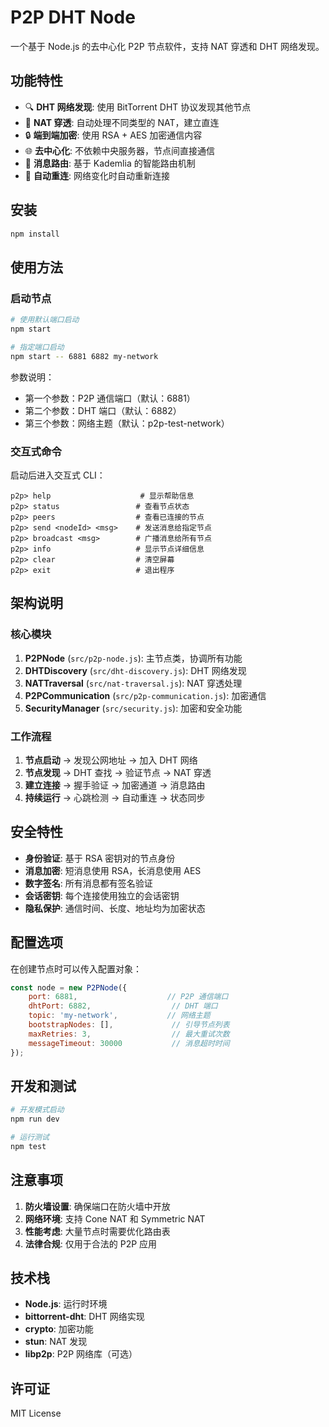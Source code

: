 # P2P DHT Node

一个基于 Node.js 的去中心化 P2P 节点软件，支持 NAT 穿透和 DHT 网络发现。

## 功能特性

- 🔍 **DHT 网络发现**: 使用 BitTorrent DHT 协议发现其他节点
- 🚪 **NAT 穿透**: 自动处理不同类型的 NAT，建立直连
- 🔒 **端到端加密**: 使用 RSA + AES 加密通信内容
- 🌐 **去中心化**: 不依赖中央服务器，节点间直接通信
- 📡 **消息路由**: 基于 Kademlia 的智能路由机制
- 🔄 **自动重连**: 网络变化时自动重新连接

## 安装

```bash
npm install
```

## 使用方法

### 启动节点

```bash
# 使用默认端口启动
npm start

# 指定端口启动
npm start -- 6881 6882 my-network
```

参数说明：
- 第一个参数：P2P 通信端口（默认：6881）
- 第二个参数：DHT 端口（默认：6882）
- 第三个参数：网络主题（默认：p2p-test-network）

### 交互式命令

启动后进入交互式 CLI：

```
p2p> help                    # 显示帮助信息
p2p> status                 # 查看节点状态
p2p> peers                  # 查看已连接的节点
p2p> send <nodeId> <msg>    # 发送消息给指定节点
p2p> broadcast <msg>        # 广播消息给所有节点
p2p> info                   # 显示节点详细信息
p2p> clear                  # 清空屏幕
p2p> exit                   # 退出程序
```

## 架构说明

### 核心模块

1. **P2PNode** (`src/p2p-node.js`): 主节点类，协调所有功能
2. **DHTDiscovery** (`src/dht-discovery.js`): DHT 网络发现
3. **NATTraversal** (`src/nat-traversal.js`): NAT 穿透处理
4. **P2PCommunication** (`src/p2p-communication.js`): 加密通信
5. **SecurityManager** (`src/security.js`): 加密和安全功能

### 工作流程

1. **节点启动** → 发现公网地址 → 加入 DHT 网络
2. **节点发现** → DHT 查找 → 验证节点 → NAT 穿透
3. **建立连接** → 握手验证 → 加密通道 → 消息路由
4. **持续运行** → 心跳检测 → 自动重连 → 状态同步

## 安全特性

- **身份验证**: 基于 RSA 密钥对的节点身份
- **消息加密**: 短消息使用 RSA，长消息使用 AES
- **数字签名**: 所有消息都有签名验证
- **会话密钥**: 每个连接使用独立的会话密钥
- **隐私保护**: 通信时间、长度、地址均为加密状态

## 配置选项

在创建节点时可以传入配置对象：

```javascript
const node = new P2PNode({
    port: 6881,                    // P2P 通信端口
    dhtPort: 6882,                  // DHT 端口
    topic: 'my-network',           // 网络主题
    bootstrapNodes: [],             // 引导节点列表
    maxRetries: 3,                  // 最大重试次数
    messageTimeout: 30000           // 消息超时时间
});
```

## 开发和测试

```bash
# 开发模式启动
npm run dev

# 运行测试
npm test
```

## 注意事项

1. **防火墙设置**: 确保端口在防火墙中开放
2. **网络环境**: 支持 Cone NAT 和 Symmetric NAT
3. **性能考虑**: 大量节点时需要优化路由表
4. **法律合规**: 仅用于合法的 P2P 应用

## 技术栈

- **Node.js**: 运行时环境
- **bittorrent-dht**: DHT 网络实现
- **crypto**: 加密功能
- **stun**: NAT 发现
- **libp2p**: P2P 网络库（可选）

## 许可证

MIT License